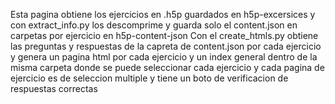Esta pagina obtiene los ejercicios en .h5p guardados en h5p-excersices y con extract_info.py los descomprime y guarda solo el content.json en carpetas por ejercicio en h5p-content-json 
Con el create_htmls.py obtiene las preguntas y respuestas de la capreta de content.json por cada ejercicio y genera un pagina html por cada ejercicio y un index general dentro de la misma carpeta
donde se puede seleccionar cada ejercicio y cada pagina de ejercicio es de seleccion multiple y tiene un boto de verificacion de respuestas correctas 
